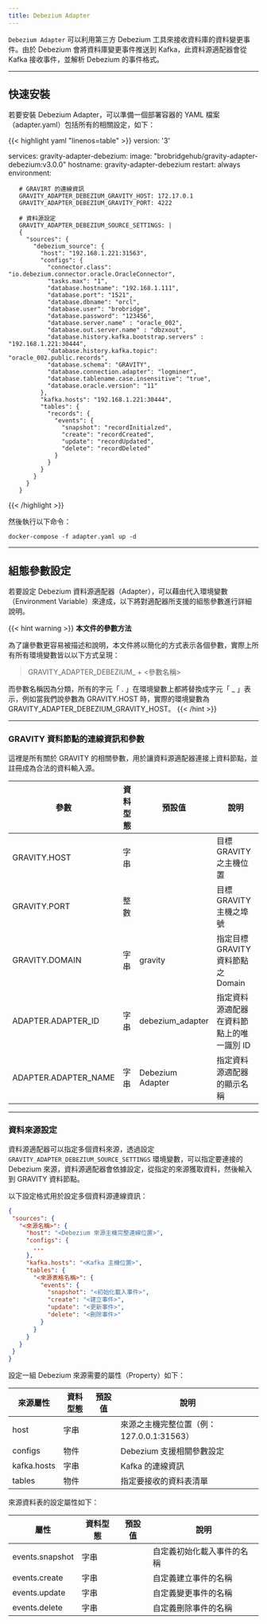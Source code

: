 ```yaml
---
title: Debezium Adapter
---
```


`Debezium Adapter` 可以利用第三方 Debezium 工具來接收資料庫的資料變更事件。由於 Debezium 會將資料庫變更事件推送到 Kafka，此資料源適配器會從 Kafka 接收事件，並解析 Debezium 的事件格式。

---

## 快速安裝

若要安裝 Debezium Adapter，可以準備一個部署容器的 YAML 檔案（adapter.yaml）包括所有的相關設定，如下：

{{< highlight yaml "linenos=table" >}}
version: '3'

services:
   gravity-adapter-debezium:
     image: "brobridgehub/gravity-adapter-debezium:v3.0.0"
     hostname: gravity-adapter-debezium
     restart: always
     environment:

       # GRAVIRT 的連線資訊
       GRAVITY_ADAPTER_DEBEZIUM_GRAVITY_HOST: 172.17.0.1
       GRAVITY_ADAPTER_DEBEZIUM_GRAVITY_PORT: 4222

       # 資料源設定
       GRAVITY_ADAPTER_DEBEZIUM_SOURCE_SETTINGS: |  
       {
         "sources": {
           "debezium_source": {
             "host": "192.168.1.221:31563",
             "configs": {
               "connector.class": "io.debezium.connector.oracle.OracleConnector",
               "tasks.max": "1",
               "database.hostname": "192.168.1.111",
               "database.port": "1521",
               "database.dbname": "orcl",
               "database.user": "brobridge",
               "database.password": "123456",
               "database.server.name" : "oracle_002",
               "database.out.server.name" : "dbzxout",
               "database.history.kafka.bootstrap.servers" : "192.168.1.221:30444",
               "database.history.kafka.topic": "oracle_002.public.records",
               "database.schema": "GRAVITY",
               "database.connection.adapter": "logminer",
               "database.tablename.case.insensitive": "true",
               "database.oracle.version": "11"
             },
             "kafka.hosts": "192.168.1.221:30444",
             "tables": {
               "records": {
                 "events": {
                   "snapshot": "recordInitialzed",
                   "create": "recordCreated",
                   "update": "recordUpdated",
                   "delete": "recordDeleted"
                 }
               }
             }
           }
         }
       }
{{< /highlight >}}

然後執行以下命令：

```shell
docker-compose -f adapter.yaml up -d
```

---

## 組態參數設定

若要設定 Debezium 資料源適配器（Adapter），可以藉由代入環境變數（Environment Variable）來達成，以下將對適配器所支援的組態參數進行詳細說明。

{{< hint warning >}}
**本文件的參數方法**

為了讓參數更容易被描述和說明，本文件將以簡化的方式表示各個參數，實際上所有所有環境變數皆以以下方式呈現：

> GRAVITY_ADAPTER_DEBEZIUM_ + <參數名稱>

而參數名稱因為分類，所有的字元「 . 」在環境變數上都將替換成字元「 _ 」表示，例如當我們說參數為 GRAVITY.HOST 時，實際的環境變數為 GRAVITY_ADAPTER_DEBEZIUM_GRAVITY_HOST。
{{< /hint >}}

---

### GRAVITY 資料節點的連線資訊和參數

這裡是所有關於 GRAVITY 的相關參數，用於讓資料源適配器連接上資料節點，並註冊成為合法的資料輸入源。

參數						| 資料型態	| 預設值				| 說明
---							| ---		| ---					| ---
GRAVITY.HOST				| 字串		|						| 目標 GRAVITY 之主機位置
GRAVITY.PORT				| 整數		|						| 目標 GRAVITY 主機之埠號
GRAVITY.DOMAIN				| 字串		| gravity				| 指定目標 GRAVITY 資料節點之 Domain
ADAPTER.ADAPTER_ID			| 字串		| debezium_adapter		| 指定資料源適配器在資料節點上的唯一識別 ID
ADAPTER.ADAPTER_NAME		| 字串		| Debezium Adapter		| 指定資料源適配器的顯示名稱

---

### 資料來源設定

資料源適配器可以指定多個資料來源，透過設定 `GRAVITY_ADAPTER_DEBEZIUM_SOURCE_SETTINGS` 環境變數，可以指定要連接的 Debezium 來源，資料源適配器會依據設定，從指定的來源獲取資料，然後輸入到 GRAVITY 資料節點。

以下設定格式用於設定多個資料源連線資訊：

```json
{
 "sources": {
   "<來源名稱>": {
     "host": "<Debezium 來源主機完整連線位置>",
     "configs": {
       ...
     },
     "kafka.hosts": "<Kafka 主機位置>",
     "tables": {
       "<來源表格名稱>": {
         "events": {
           "snapshot": "<初始化載入事件>",
           "create": "<建立事件>",
           "update": "<更新事件>",
           "delete": "<刪除事件>"
         }
       }
     }
   }
 }
}
```

設定一組 Debezium 來源需要的屬性（Property）如下：

來源屬性 					| 資料型態	| 預設值				| 說明
---							| ---		| ---					| ---
host						| 字串		|						| 來源之主機完整位置（例：127.0.0.1:31563）
configs						| 物件		|						| Debezium 支援相關參數設定
kafka.hosts					| 字串		|						| Kafka 的連線資訊
tables						| 物件		|						| 指定要接收的資料表清單

來源資料表的設定屬性如下：

屬性 					| 資料型態	| 預設值				| 說明
---						| ---		| ---					| ---
events.snapshot			| 字串		|						| 自定義初始化載入事件的名稱
events.create			| 字串		|						| 自定義建立事件的名稱
events.update			| 字串		|						| 自定義變更事件的名稱
events.delete			| 字串		|						| 自定義刪除事件的名稱
